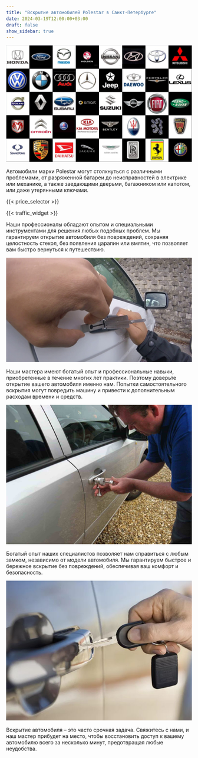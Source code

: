 ```yaml
---
title: "Вскрытие автомобилей Polestar в Санкт-Петербурге"
date: 2024-03-19T12:00:00+03:00
draft: false
show_sidebar: true
---
```


![логотип Polestar](../car_logo.jpg)

Автомобили марки Polestar могут столкнуться с различными проблемами, от разряженной батареи до неисправностей в электрике или механике, а также заедающими дверьми, багажником или капотом, или даже утерянными ключами.

{{< price_selector >}}

{{< traffic_widget >}}

Наши профессионалы обладают опытом и специальными инструментами для решения любых подобных проблем. Мы гарантируем открытие автомобиля без повреждений, сохраняя целостность стекол, без появления царапин или вмятин, что позволяет вам быстро вернуться к путешествию.

![вскрытие автомобиля без повреждений](../car.jpg)

Наши мастера имеют богатый опыт и профессиональные навыки, приобретенные в течение многих лет практики. Поэтому доверьте открытие вашего автомобиля именно нам. Попытки самостоятельного вскрытия могут повредить машину и привести к дополнительным расходам времени и средств.

![процесс вскрытия автомобиля](../car_open.jpg)

Богатый опыт наших специалистов позволяет нам справиться с любым замком, независимо от модели автомобиля. Мы гарантируем быстрое и бережное вскрытие без повреждений, обеспечивая ваш комфорт и безопасность.

![ключ от автомобиля](../car_key.jpg)

Вскрытие автомобиля – это часто срочная задача. Свяжитесь с нами, и наш мастер прибудет на место, чтобы восстановить доступ к вашему автомобилю всего за несколько минут, предотвращая любые неудобства.
